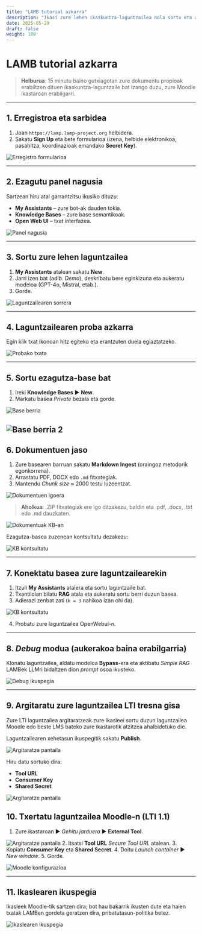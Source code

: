 ```yaml
---
title: "LAMB tutorial azkarra"
description: "Ikasi zure lehen ikaskuntza-laguntzailea nola sortu eta argitaratu 15 minutu baino gutxiagotan"
date: 2025-05-29
draft: false
weight: 100
---
```


# **LAMB** tutorial azkarra

> **Helburua**: 15 minutu baino gutxiagotan zure dokumentu propioak erabiltzen dituen ikaskuntza-laguntzaile bat izango duzu, zure Moodle ikastaroan erabilgarri.

---

## 1. Erregistroa eta sarbidea

1. Joan `https://lamp.lamp-project.org` helbidera.
2. Sakatu **Sign Up** eta bete formularioa (izena, helbide elektronikoa, pasahitza, koordinazioak emandako **Secret Key**).

![Erregistro formularioa](../images/screenshots/frame_0005.png)

---

## 2. Ezagutu panel nagusia

Sartzean hiru atal garrantzitsu ikusiko dituzu:

* **My Assistants** – zure bot-ak dauden tokia.
* **Knowledge Bases** – zure base semantikoak.
* **Open Web UI** – txat interfazea.

![Panel nagusia](../images/screenshots/frame_0008.png)

---

## 3. Sortu zure lehen laguntzailea

1. **My Assistants** atalean sakatu **New**.
2. Jarri izen bat (adib. *Demo*), deskribatu bere eginkizuna eta aukeratu modeloa (GPT-4o, Mistral, etab.).
3. Gorde.

![Laguntzailearen sorrera](../images/screenshots/frame_0009.png)

---

## 4. Laguntzailearen proba azkarra

Egin klik txat ikonoan hitz egiteko eta erantzuten duela egiaztatzeko.

![Probako txata](../images/screenshots/frame_0017.png)

---

## 5. Sortu ezagutza-base bat

1. Ireki **Knowledge Bases** ► **New**.
2. Markatu basea *Private* bezala eta gorde.

![Base berria](../images/screenshots/frame_0020.png)

![Base berria 2](../images/screenshots/frame_0019.png)
---

## 6. Dokumentuen jaso

1. Zure basearen barruan sakatu **Markdown Ingest** (oraingoz metodorik egonkorrena).
2. Arrastatu PDF, DOCX edo `.md` fitxategiak.
3. Mantendu *Chunk size* ≈ 2000 testu luzeentzat.

![Dokumentuen igoera](../images/screenshots/frame_0033.png)

> **Aholkua**: .ZIP fitxategiak ere igo ditzakezu, baldin eta .pdf, .docx, .txt edo .md dauzkaten.

![Dokumentuak KB-an](../images/screenshots/frame_0036.png)

Ezagutza-basea zuzenean kontsultatu dezakezu:

![KB kontsultatu](../images/screenshots/frame_0030.png)

---

## 7. Konektatu basea zure laguntzailearekin

1. Itzuli **My Assistants** atalera eta sortu laguntzaile bat.
2. Txantiloian bilatu **RAG** atala eta aukeratu sortu berri duzun basea.
3. Adierazi zenbat zati (`k = 3` nahikoa izan ohi da).

![KB kontsultatu](../images/screenshots/frame_0043.png)

4. Probatu zure laguntzailea OpenWebui-n.

---

## 8. *Debug* modua (aukerakoa baina erabilgarria)

Klonatu laguntzailea, aldatu modeloa **Bypass**-era eta aktibatu *Simple RAG* LAMBek LLMri bidaltzen dion *prompt* osoa ikusteko.

![Debug ikuspegia](../images/screenshots/frame_0076.png)

---

## 9. Argitaratu zure laguntzailea LTI tresna gisa

Zure LTI laguntzailea argitaratzeak zure ikasleei sortu duzun laguntzailea Moodle edo beste LMS bateko zure ikastarotik atzitzea ahalbidetuko die.

Laguntzailearen xehetasun ikuspegitik sakatu **Publish**.

![Argitaratze pantaila](../images/screenshots/frame_0080.png)

Hiru datu sortuko dira:
* **Tool URL**
* **Consumer Key**
* **Shared Secret**

![Argitaratze pantaila](../images/screenshots/frame_0081.png)

## 10. Txertatu laguntzailea Moodle-n (LTI 1.1)

1. Zure ikastaroan ► *Gehitu jarduera* ► **External Tool**.

![Argitaratze pantaila](../images/screenshots/frame_0089.png)
2. Itsatsi **Tool URL** *Secure Tool URL* atalean.
3. Kopiatu **Consumer Key** eta **Shared Secret**.
4. Doitu *Launch container* ► *New window*.
5. Gorde.

![Moodle konfigurazioa](../images/screenshots/frame_0090.png)

---

## 11. Ikaslearen ikuspegia

Ikasleek Moodle-tik sartzen dira; bot hau bakarrik ikusten dute eta haien txatak LAMBen gordeta geratzen dira, pribatutasun-politika betez.

![Ikaslearen ikuspegia](../images/screenshots/frame_0091.png) 